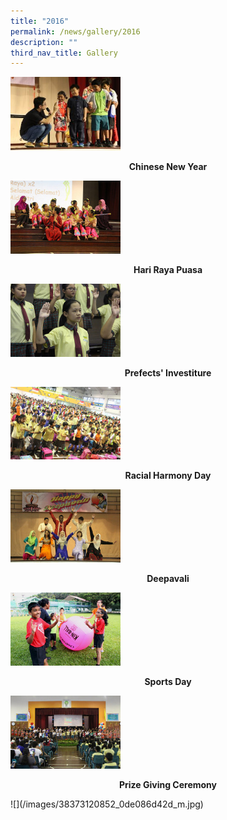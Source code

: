 ```yaml
---
title: "2016"
permalink: /news/gallery/2016
description: ""
third_nav_title: Gallery
---
```

<p><a href="https://www.flickr.com/photos/brpspics/albums/72157690581542056/with/38372446852/">
<img style="width: 35%;" src="/images/2016-CNY-300x200.jpg" />
</a></p>
<p class="fl-heading" style="text-align: center;"><strong><span class="fl-heading-text">Chinese New Year</span></strong></p>

<p><a href="https://www.flickr.com/photos/brpspics/sets/72157666331786689/with/26628411519/">
<img style="width: 35%;" src="/images/26628482119_87261fc685_m.jpg" />
</a></p>
<p class="fl-heading" style="text-align: center;"><strong><span class="fl-heading-text">Hari Raya Puasa</span></strong></p>

<p><a href="https://www.flickr.com/photos/brpspics/albums/72157687339042222">
<img style="width: 35%;" src="/images/37690081134_e8f6130747_m.jpg" />
</a></p>
<p class="fl-heading" style="text-align: center;"><strong><span class="fl-heading-text">Prefects' Investiture</span></strong></p>

<p><a href="https://www.flickr.com/photos/brpspics/albums/72157688454526751">
<img style="width: 35%;" src="/images/38372693202_405b7125aa_m.jpg" />
</a></p>
<p class="fl-heading" style="text-align: center;"><strong><span class="fl-heading-text">Racial Harmony Day</span></strong></p>

<p><a href="https://www.flickr.com/photos/brpspics/albums/721576884548911411">
<img style="width: 35%;" src="/images/26628849759_0534322c38_m.jpg" />
</a></p>
<p class="fl-heading" style="text-align: center;"><strong><span class="fl-heading-text">Deepavali</span></strong></p>

<p><a href="https://www.flickr.com/photos/brpspics/albums/72157662609083258/with/38372982802/">
<img style="width: 35%;" src="/images/38372982802_6671a1344c_m.jpg" />
</a></p>
<p class="fl-heading" style="text-align: center;"><strong><span class="fl-heading-text">Sports Day</span></strong></p>

<p><a href="https://www.flickr.com/photos/brpspics/albums/72157662609270938/with/38373120852/">
<img style="width: 35%;" src="/images/38373120852_0de086d42d_m.jpg" />
</a></p>
<p class="fl-heading" style="text-align: center;"><strong><span class="fl-heading-text">Prize Giving Ceremony</span></strong></p>
![](/images/38373120852_0de086d42d_m.jpg)